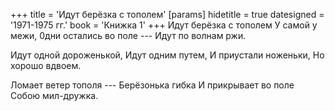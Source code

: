 +++
title = 'Идут берёзка с тополем'
[params]
  hidetitle = true
  datesigned = '1971-1975 гг.'
  book = 'Книжка 1'
+++
Идут берёзка с тополем
У самой у межи,
0дни остались во поле ---
Идут по волнам ржи.

Идут одной дороженькой,
Идут одним путем,
И приустали ноженьки,
Но хорошо вдвоем.

Ломает ветер тополя ---
Берёзонька гибка
И прикрывает во поле
Собою мил-дружка.

<!-- [Илья- 1971-1975] -->
<!-- Книжка 1 -->
